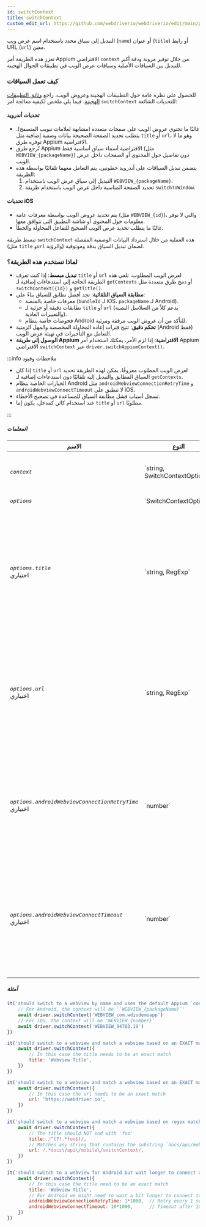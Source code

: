 ```yaml
---
id: switchContext
title: switchContext
custom_edit_url: https://github.com/webdriverio/webdriverio/edit/main/packages/webdriverio/src/commands/mobile/switchContext.ts
---
```


التبديل إلى سياق محدد باستخدام اسم عرض ويب (`name`) أو عنوان (`title`) أو رابط URL (`url`) معين.

تعزز هذه الطريقة أمر Appium الافتراضي `context` من خلال توفير مرونة ودقة أكبر
للتبديل بين السياقات الأصلية وسياقات عرض الويب في تطبيقات الجوال الهجينة.

### كيف تعمل السياقات
للحصول على نظرة عامة حول التطبيقات الهجينة وعروض الويب، راجع [وثائق التطبيقات الهجينة](/docs/api/mobile#hybrid-apps).
فيما يلي ملخص لكيفية معالجة أمر `switchContext` للتحديات الشائعة:

#### تحديات أندرويد
- غالبًا ما تحتوي عروض الويب على صفحات متعددة (مشابهة لعلامات تبويب المتصفح). يتطلب تحديد الصفحة الصحيحة بيانات وصفية إضافية
  مثل `title` أو `url`، وهو ما لا توفره طرق Appium الافتراضية.
- تُرجع طرق Appium الافتراضية أسماء سياق أساسية فقط (مثل `WEBVIEW_{packageName}`) دون تفاصيل حول
  المحتوى أو الصفحات داخل عرض الويب.
- يتضمن تبديل السياقات على أندرويد خطوتين، يتم التعامل معهما تلقائيًا بواسطة هذه الطريقة:
  1. التبديل إلى سياق عرض الويب باستخدام `WEBVIEW_{packageName}`.
  2. تحديد الصفحة المناسبة داخل عرض الويب باستخدام طريقة `switchToWindow`.

#### تحديات iOS
- يتم تحديد عروض الويب بواسطة معرفات عامة (مثل `WEBVIEW_{id}`)، والتي لا توفر معلومات حول المحتوى
  أو شاشة التطبيق التي تتوافق معها.
- غالبًا ما يتطلب تحديد عرض الويب الصحيح للتفاعل المحاولة والخطأ.

تبسط طريقة `switchContext` هذه العملية من خلال استرداد البيانات الوصفية المفصلة (مثل `title` و`url` والرؤية)
لضمان تبديل السياق بدقة وموثوقية.

### لماذا تستخدم هذه الطريقة؟
- **تبديل مبسط**: إذا كنت تعرف `title` أو `url` لعرض الويب المطلوب، تلغي هذه الطريقة الحاجة إلى
  استدعاءات إضافية لـ `getContexts` أو دمج طرق متعددة مثل `switchContext({id})` و `getTitle()`.
- **مطابقة السياق التلقائية**: تجد أفضل تطابق للسياق بناءً على:
  - معرفات خاصة بالمنصة (`bundleId` لـ iOS، `packageName` لـ Android).
  - تطابقات دقيقة أو جزئية لـ `title` أو `url` (يدعم كلاً من السلاسل النصية والتعبيرات العادية).
  - فحوصات خاصة بنظام Android للتأكد من أن عروض الويب مرفقة ومرئية.
- **تحكم دقيق**: تتيح فترات إعادة المحاولة المخصصة والمهل الزمنية (Android فقط) التعامل مع التأخيرات في تهيئة عرض الويب.
- **الوصول إلى طريقة Appium الافتراضية**: إذا لزم الأمر، يمكنك استخدام أمر Appium الافتراضي `switchContext` عبر `driver.switchAppiumContext()`.

:::info ملاحظات وقيود

- إذا كان `title` أو `url` لعرض الويب المطلوب معروفًا، يمكن لهذه الطريقة تحديد السياق المطابق والتبديل إليه تلقائيًا دون استدعاءات إضافية لـ `getContexts`.
- الخيارات الخاصة بنظام Android مثل `androidWebviewConnectionRetryTime` و `androidWebviewConnectTimeout` لا تنطبق على iOS.
- تسجل أسباب فشل مطابقة السياق للمساعدة في تصحيح الأخطاء.
- عند استخدام كائن كمدخل، يكون إما `title` أو `url` مطلوبًا.

:::

##### المعلمات

<table>
  <thead>
    <tr>
      <th>الاسم</th><th>النوع</th><th>التفاصيل</th>
    </tr>
  </thead>
  <tbody>
    <tr>
      <td><code><var>context</var></code></td>
      <td>`string, SwitchContextOptions`</td>
      <td>اسم السياق المراد التبديل إليه. يمكن توفير كائن بخيارات سياق إضافية.</td>
    </tr>
    <tr>
      <td><code><var>options</var></code></td>
      <td>`SwitchContextOptions`</td>
      <td>خيارات أمر switchContext</td>
    </tr>
    <tr>
      <td><code><var>options.title</var></code><br /><span className="label labelWarning">اختياري</span></td>
      <td>`string, RegExp`</td>
      <td>عنوان الصفحة المراد التبديل إليها. سيكون هذا محتوى علامة العنوان لصفحة عرض الويب. يمكنك استخدام سلسلة نصية تحتاج إلى تطابق كامل أو تعبير منتظم.<br /><strong>مهم:</strong> عند استخدام الخيارات، يكون إما خاصية `title` أو `url` مطلوبة.</td>
    </tr>
    <tr>
      <td><code><var>options.url</var></code><br /><span className="label labelWarning">اختياري</span></td>
      <td>`string, RegExp`</td>
      <td>رابط URL للصفحة المراد التبديل إليها. سيكون هذا `url` لصفحة عرض الويب. يمكنك استخدام سلسلة نصية تحتاج إلى تطابق كامل أو تعبير منتظم.<br /><strong>مهم:</strong> عند استخدام الخيارات، يكون إما خاصية `title` أو `url` مطلوبة.</td>
    </tr>
    <tr>
      <td><code><var>options.androidWebviewConnectionRetryTime</var></code><br /><span className="label labelWarning">اختياري</span></td>
      <td>`number`</td>
      <td>الوقت بالميلي ثانية للانتظار بين كل محاولة إعادة الاتصال بعرض الويب. الافتراضي هو `500` ميلي ثانية (اختياري). <br /><strong>لنظام ANDROID فقط</strong> وسيتم استخدامه فقط عند توفير `title` أو `url`.</td>
    </tr>
    <tr>
      <td><code><var>options.androidWebviewConnectTimeout</var></code><br /><span className="label labelWarning">اختياري</span></td>
      <td>`number`</td>
      <td>الحد الأقصى للوقت بالميلي ثانية للانتظار حتى يتم اكتشاف صفحة عرض الويب. الافتراضي هو `5000` ميلي ثانية (اختياري). <br /><strong>لنظام ANDROID فقط</strong> وسيتم استخدامه فقط عند توفير `title` أو `url`.</td>
    </tr>
  </tbody>
</table>

##### أمثلة

```js title="example.test.js"
it('should switch to a webview by name and uses the default Appium `context`-method', async () => {
    // For Android, the context will be '`WEBVIEW_{packageName}`'
    await driver.switchContext('WEBVIEW_com.wdiodemoapp')
    // For iOS, the context will be 'WEBVIEW_{number}'
    await driver.switchContext('WEBVIEW_94703.19')
})

```

```js title="exact.title.test.js"
it('should switch to a webview and match a webview based on an EXACT match of the `title` of the webview', async () => {
    await driver.switchContext({
        // In this case the title needs to be an exact match
        title: 'Webview Title',
    })
})

```

```js title="exact.url.test.js"
it('should switch to a webview and match a webview based on an EXACT match of the `title` of the webview', async () => {
    await driver.switchContext({
        // In this case the url needs to be an exact match
        url: 'https://webdriver.io',
    })
})

```

```js title="regex.title.url.test.js"
it('should switch to a webview and match a webview based on regex match of the `title` and `url` of the webview', async () => {
    await driver.switchContext({
        // The title should NOT end with 'foo'
        title: /^(?!.*foo$)/,
        // Matches any string that contains the substring `docs/api/mobile/switchContext`
        url: /.*docs\/api\/mobile\/switchContext/,
    })
})

```

```js title="android.context.waits.test.js"
it('should switch to a webview for Android but wait longer to connect and find a webview based on provided options', async () => {
    await driver.switchContext({
        // In this case the title need to be an exact match
        title: 'Webview Title',
        // For Android we might need to wait a bit longer to connect to the webview, so we can provide some additional options
        androidWebviewConnectionRetryTime: 1*1000,  // Retry every 1 second
        androidWebviewConnectTimeout: 10*1000,      // Timeout after 10 seconds
    })
})
```